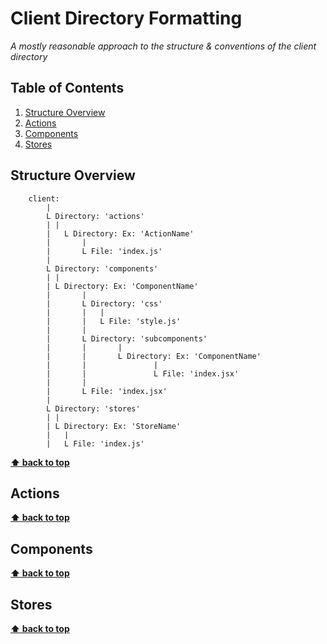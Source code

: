 # Client Directory Formatting

*A mostly reasonable approach to the structure & conventions of the client directory*

## Table of Contents
	
  1. [Structure Overview](#structure-overview)
  1. [Actions](#actions)
  1. [Components](#components)
  1. [Stores](#stores)

## Structure Overview

```
	client:
		|
		L Directory: 'actions'
		| |
		|	L Directory: Ex: 'ActionName'
		|		|
		|		L File: 'index.js'
		|
		L Directory: 'components'
		| |
		| L Directory: Ex: 'ComponentName'
		|		|
		|		L Directory: 'css'
		|		|	|
		|		|	L File: 'style.js'
		|		|	
		|		L Directory: 'subcomponents'
		|		|		|
		|		|		L Directory: Ex: 'ComponentName'
		|		|				|
		|		|				L File: 'index.jsx'
		|		|
		|		L File: 'index.jsx'
		|
		L Directory: 'stores'
		| |
		| L Directory: Ex: 'StoreName'
		|   |
		|   L File: 'index.js'
```

**[⬆ back to top](#table-of-contents)**

## Actions


**[⬆ back to top](#table-of-contents)**

## Components


**[⬆ back to top](#table-of-contents)**

## Stores


**[⬆ back to top](#table-of-contents)**